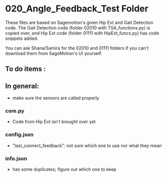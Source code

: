 # 020_Angle_Feedback_Test Folder

These files are based on Sagemotion's given Hip Ext and Gait Detection code. The Gait Detection code (folder 02010 with TSA_functions.py) is copied over, and Hip Ext code (folder 01111 with HipExt_funcs.py) has code snippets added. 

You can ask Shana/Samira for the 02010 and 01111 folders if you can't download them from SageMotion's UI yourself.


## To do items :

## In general:
- make sure the sensors are called properly

### core.py
- Code from Hip Ext isn't brought over yet

### config.json
- "last_connect_feedback": not sure which one to use nor what they mean

### info.json
- has some duplicates; figure out which one to keep
